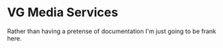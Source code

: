 # VG Media Services
Rather than having a pretense of documentation I'm just going to be frank here.

